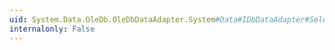 ```yaml
---
uid: System.Data.OleDb.OleDbDataAdapter.System#Data#IDbDataAdapter#SelectCommand
internalonly: False
---
```

